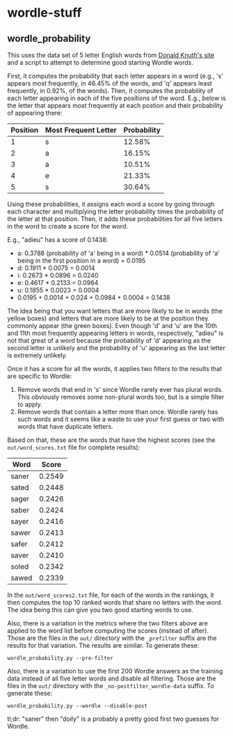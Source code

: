 # wordle-stuff

## wordle\_probability
This uses the data set of 5 letter English words from [Donald Knuth's
site](https://www-cs-faculty.stanford.edu/~knuth/sgb.html) and a script to
attempt to determine good starting Wordle words.

First, it computes the probability that each letter appears in a word (e.g., 's'
appears most frequently, in 46.45% of the words, and 'q' appears least
frequently, in 0.92%, of the words). Then, it computes the probability of each
letter appearing in each of the five positions of the word. E.g., below is the
letter that appears most frequently at each postion and their probability of
appearing there:

| Position | Most Frequent Letter | Probability |
| --- | --- | --- |
| 1 | s | 12.58% |
| 2 | a | 16.15% |
| 3 | a | 10.51% |
| 4 | e | 21.33% |
| 5 | s | 30.64% |

Using these probabilities, it assigns each word a score by going through each
character and multiplying the letter probability times the probability of the
letter at that position. Then, it adds these probabilities for all five letters
in the word to create a score for the word.

E.g., "adieu" has a score of 0.1438:
- a: 0.3788 (probability of 'a' being in a word) * 0.0514 (probability of 'a'
  being in the first position in a word) = 0.0195
- d: 0.1911 * 0.0075 = 0.0014
- i: 0.2673 * 0.0896 = 0.0240
- e: 0.4617 * 0.2133 = 0.0984
- u: 0.1855 * 0.0023 = 0.0004
- 0.0195 + 0.0014 + 0.024 + 0.0984 + 0.0004 = 0.1438

The idea being that you want letters that are more likely to be in words (the
yellow boxes) and letters that are more likely to be at the position they
commonly appear (the green boxes). Even though 'd' and 'u' are the 10th and 11th
most frequently appearing letters in words, respectively, "adieu" is not that
great of a word because the probability of 'd' appearing as the second letter is
unlikely and the probability of 'u' appearing as the last letter is extremely
unlikely.

Once it has a score for all the words, it applies two filters to the results
that are specific to Wordle:
1. Remove words that end in 's' since Wordle rarely ever has plural words. This
   obviously removes some non-plural words too, but is a simple filter to apply.
2. Remove words that contain a letter more than once. Wordle rarely has such
   words and it seems like a waste to use your first guess or two with words
   that have duplicate letters.

Based on that, these are the words that have the highest scores (see the
`out/word_scores.txt` file for complete results):

| Word | Score |
| --- | --- |
| saner | 0.2549 |
| sated | 0.2448 |
| sager | 0.2426 |
| saber | 0.2424 |
| sayer | 0.2416 |
| sawer | 0.2413 |
| safer | 0.2412 |
| saver | 0.2410 |
| soled | 0.2342 |
| sawed | 0.2339 |

In the `out/word_scores2.txt` file, for each of the words in the rankings, it
then computes the top 10 ranked words that share no letters with the word. The
idea being this can give you two good starting words to use.

Also, there is a variation in the metrics where the two filters above are
applied to the word list before computing the scores (instead of after). Those
are the files in the `out/` directory with the `_prefilter` suffix are the
results for that variation. The results are similar. To generate these:
```
wordle_probability.py --pre-filter
```

Also, there is a variation to use the first 200 Wordle answers as the training
data instead of all five letter words and disable all filtering. Those are the
files in the `out/` directory with the `_no-postfilter_wordle-data` suffix. To
generate these:
```
wordle_probability.py --wordle --disable-post
```

tl;dr: "saner" then "doily" is a probably a pretty good first two guesses for
Wordle.
